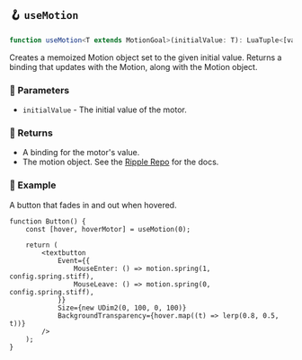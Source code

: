 ## 🪝 `useMotion`

```ts
function useMotion<T extends MotionGoal>(initialValue: T): LuaTuple<[value: Binding<T>, motor: Motion<T>]>
```

Creates a memoized Motion object set to the given initial value. Returns a binding that updates with the Motion, along with the Motion object.

### 📕 Parameters

-   `initialValue` - The initial value of the motor.

### 📗 Returns

-   A binding for the motor's value.
-   The motion object. See the [Ripple Repo](https://github.com/littensy/ripple) for the docs.

### 📘 Example

A button that fades in and out when hovered.

```tsx
function Button() {
	const [hover, hoverMotor] = useMotion(0);

	return (
		<textbutton
			Event={{
				MouseEnter: () => motion.spring(1, config.spring.stiff),
				MouseLeave: () => motion.spring(0, config.spring.stiff),
			}}
			Size={new UDim2(0, 100, 0, 100)}
			BackgroundTransparency={hover.map((t) => lerp(0.8, 0.5, t))}
		/>
	);
}
```
